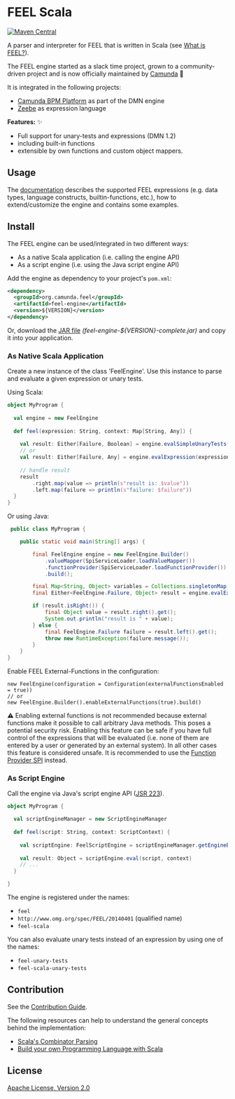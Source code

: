 # FEEL Scala

[![Maven Central](https://maven-badges.herokuapp.com/maven-central/org.camunda.feel/feel-engine/badge.svg)](https://maven-badges.herokuapp.com/maven-central/org.camunda.feel/feel-engine)

A parser and interpreter for FEEL that is written in Scala (see [What is FEEL?](https://camunda.github.io/feel-scala/develop/what-is-feel)).

The FEEL engine started as a slack time project, grown to a community-driven project and is now officially maintained by [Camunda](https://camunda.org/) :rocket: 

It is integrated in the following projects:
* [Camunda BPM Platform](https://docs.camunda.org/manual/user-guide/dmn-engine/feel/) as part of the DMN engine
* [Zeebe](https://docs.zeebe.io/reference/expressions.html#the-expression-language) as expression language

**Features:** :sparkles:

* Full support for unary-tests and expressions (DMN 1.2)
* including built-in functions
* extensible by own functions and custom object mappers.

## Usage

The [documentation](https://camunda.github.io/feel-scala/) describes the supported FEEL expressions (e.g. data types, language constructs, builtin-functions, etc.), how to extend/customize the engine and contains some examples.

## Install

The FEEL engine can be used/integrated in two different ways:
* As a native Scala application (i.e. calling the engine API)
* As a script engine (i.e. using the Java script engine API)

Add the engine as dependency to your project's `pom.xml`:

```xml
<dependency>
  <groupId>org.camunda.feel</groupId>
  <artifactId>feel-engine</artifactId>
  <version>${VERSION}</version>
</dependency>
```

Or, download the [JAR file](https://github.com/camunda/feel-scala/releases) _(feel-engine-${VERSION}-complete.jar)_ and copy it into your application.

### As Native Scala Application

Create a new instance of the class 'FeelEngine'. Use this instance to parse and evaluate a given expression or unary tests. 

Using Scala:

```scala
object MyProgram {
  
  val engine = new FeelEngine
  
  def feel(expression: String, context: Map[String, Any]) {
    
    val result: Either[Failure, Boolean] = engine.evalSimpleUnaryTests(expression, context)
    // or    
    val result: Either[Failure, Any] = engine.evalExpression(expression, context)
  
    // handle result
    result
        .right.map(value => println(s"result is: $value"))
        .left.map(failure => println(s"failure: $failure"))
  }  
}
```

Or using Java:

```java
 public class MyProgram {

    public static void main(String[] args) {

        final FeelEngine engine = new FeelEngine.Builder()
            .valueMapper(SpiServiceLoader.loadValueMapper())
            .functionProvider(SpiServiceLoader.loadFunctionProvider())
            .build();

        final Map<String, Object> variables = Collections.singletonMap("x", 21);
        final Either<FeelEngine.Failure, Object> result = engine.evalExpression(expression, variables);

        if (result.isRight()) {
            final Object value = result.right().get();
            System.out.println("result is " + value);
        } else {
            final FeelEngine.Failure failure = result.left().get();
            throw new RuntimeException(failure.message());
        }
    }
}
```

Enable FEEL External-Functions in the configuration: 

```
new FeelEngine(configuration = Configuration(externalFunctionsEnabled = true))
// or
new FeelEngine.Builder().enableExternalFunctions(true).build()
```

:warning: Enabling external functions is not recommended because external functions make it possible to call arbitrary Java methods. This poses a potential security risk. Enabling this feature can be safe if you have full control of the expressions that will be evaluated (i.e. none of them are entered by a user or generated by an external system). In all other cases this feature is considered unsafe. It is recommended to use the [Function Provider SPI](https://camunda.github.io/feel-scala/develop/function-provider-spi) instead.

### As Script Engine

Call the engine via Java's script engine API ([JSR 223](https://www.jcp.org/en/jsr/detail?id=223)).

```scala
object MyProgram {

  val scriptEngineManager = new ScriptEngineManager
 
  def feel(script: String, context: ScriptContext) {
  
    val scriptEngine: FeelScriptEngine = scriptEngineManager.getEngineByName("feel")
    
    val result: Object = scriptEngine.eval(script, context)
    // ...
  }

}
```

The engine is registered under the names:

* `feel`
* `http://www.omg.org/spec/FEEL/20140401` (qualified name)
* `feel-scala`

You can also evaluate unary tests instead of an expression by using one of the names:

* `feel-unary-tests`
* `feel-scala-unary-tests`

## Contribution

See the [Contribution Guide](./CONTRIBUTING.md).

The following resources can help to understand the general concepts behind the implementation: 
* [Scala's Combinator Parsing](https://www.artima.com/pins1ed/combinator-parsing.html)
* [Build your own Programming Language with Scala](https://www.lihaoyi.com/post/BuildyourownProgrammingLanguagewithScala.html)

## License

[Apache License, Version 2.0](./LICENSE)
